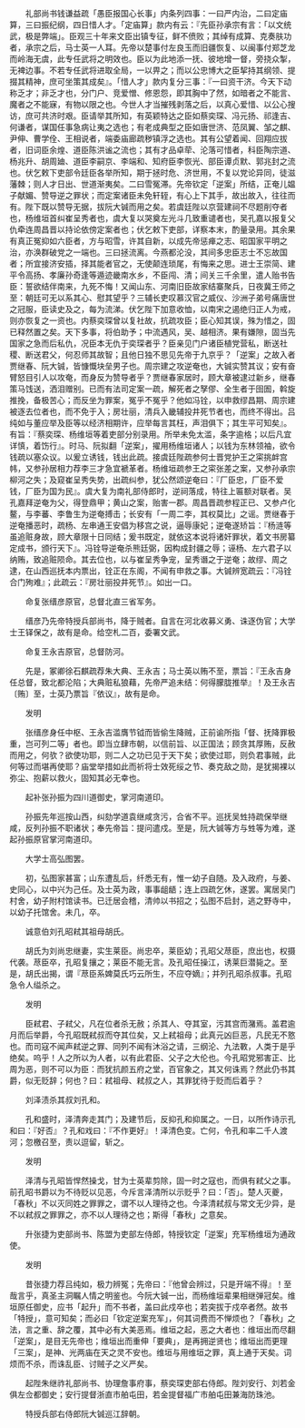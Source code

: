 <!-- { "loadSidebar": true } -->
　　礼部尚书钱谦益疏「愚臣报国心长事」内条列四事：一曰严内治，二曰定庙算，三曰振纪纲，四日惜人才。「定庙算」款内有云：『先臣孙承宗有言：「以文统武，极是弊端」。臣观三十年来文臣出镇专征，鲜不偾败；其绰有成算、克奏肤功者，承宗之后，马士英一人耳。先帝以楚事付左良玉而旧疆恢复、以闽事付郑芝龙而岭海无虞，此专任武将之明效也。臣以为此地添一抚、彼地增一督，旁挠众掣，无裨边事。不若专任武将进取全局，一以畀之；而以公忠博大之臣挈持其纲领、提掇其精神，庶可坐策其成矣』。「惜人才」款内复分三事：『一曰资干济。今天下动称乏才；非乏才也，分门户、竞爱憎、修恩怨，即其胸中了然，如暗者之不能言、魔者之不能寐，有物以限之也。今世人才当摧残剥落之后，以真心爱惜、以公心搜访，庶可共济时艰。臣请举其所知，有英颖特达之臣如蔡奕琛、冯元扬、祁逢吉、何谦者，谋国任事急病让夷之选也；有老成典型之臣如唐世济、范凤翼、邹之麒、尹伸、曹学佺、王相说者，端委庙廊疏秽镇浮之选也。其有公望着闻、回翔应拔者，旧词臣余煌、道臣陈洪谧之流也；其有才品卓荦、沦落可惜者，科臣陶宗道、杨兆升、胡周廸、道臣李嗣京、李端和、知府臣李恢光、部臣谭贞默、郭兆封之流也。伏乞敕下吏部令廷臣各举所知，期于拯时危、济世用，不复以党论异同，徒滋藩棘；则人才日出、世道渐夷矣。二曰雪冤滞。先帝钦定「逆案」所结，正奄儿媪子献媚、赞导逆之罪状；而定案诸臣未免轩轾，有心上下其手，故出故入，往往而有。陛下既以赞导无据，拔阮大铖而用之矣。若虞廷陛以京营建祠不尽题削夺者也，杨维垣首纠崔呈秀者也，虞大复以哭奠左光斗几致重谴者也，吴孔嘉以报复父仇牵连周昌晋以持论依傍定案者也；伏乞敕下吏部，详察本末，酌量录用。其余果有真正冤抑如六臣者，方与昭雪，许其自新，以成先帝惩瘅之志、昭国家平明之治，亦涣群破党之一端也。三曰拯流离。今燕都沦没，其间多忠臣志士不忘故国者；所宜接济安插，择其能者官之，无使颠连琐尾，有悔来之思。进士王崇简、建平令高扬、孝廉孙奇逢等遁迹畿南水乡，不臣闯、清；间关三千余里，遣人贻书告臣：誓欲结伴南来，九死不悔！又闻山东、河南旧臣故家结寨聚兵，日夜冀王师之至：朝廷可无以系其心、慰其望乎？三辅长吏叹慕汉官之威仪、沙洲子弟号痛唐世之冠服，臣读史及之，每为流涕。伏乞陛下加意收恤，以南宋之遏绝归正人为戒，则亦恢复之一资也。内蔡奕琛曾以复社故，抗疏攻臣；臣心知其误，殊为惜之，固已释然置之矣。天下多事，将伯助予；中流遇风，吴、越相济。果有嫌隙，固当先国家之急而后私仇，况臣本无仇于奕琛者乎？臣亲见门户诸臣植党营私，断送社稷、断送君父，何忍师其故智；且他日独不思见先帝于九京乎？「逆案」之故入者贾继春、阮大铖，皆慷慨块垒男子也。周宗建之攻逆奄也，大铖实赞其议；安有奋臂怒目引人以攻奄，而身反为赞导者乎？贾继春家居时，顾大章被逮过新乡，继春策马饯送，洒泪赠别。已而有法司定案一疏，解死者之孥僇、全生者于囹圄，斡旋推挽，备极苦心；而反坐为罪案，冤乎不冤乎？他如冯铨，以申救缪昌期、周宗建被逐去位者也，而不免于入；房壮丽，清兵入畿辅投井死节者也，而终不得出。吕纯如与董应举及臣等以经济相期许，应举每言其枉，声泪俱下；其生平可知矣』。有旨：『蔡奕琛、杨维垣等着吏部分别录用。所举未免太滥，条字逾格；以后凡宜详慎，着饬行』。时马、阮拟翻「逆案」，擢用杨维垣诸人；以钱为东林领袖，欲令钱疏以塞众议。以爰立诱钱，钱出此疏。接虞廷陛疏参何士晋党护王之寀挑衅宫帏，又参孙居相力荐李三才急宜褫革者。杨维垣疏参王之寀张差之案，又参孙承宗柳河之失；及窥崔呈秀失势，出疏纠参，犹公然颂逆奄曰：『厂臣忠，厂臣不爱钱，厂臣为国为民』。虞大复为南礼部侍郎时，逆祠落成，特往上匾额对联者。吴孔嘉拜逆奄为父，得登鼎甲；黄山之案，贻害一郡。周昌晋疏参程正已、又参卢化鳌，与李蕃、李鲁生为逆奄搏击；长安有「一周二李，其权莫比」之谣。贾继春于逆奄播恶时，疏杨、左串通王安倡为移宫之说，逼辱康妃；逆奄遂矫旨：『杨涟等虽追赃身故，顾大章限十日同结；爰书既定，就依这本说将诸奸罪状，着文书房纂定成书，颁行天下』。冯铨导逆奄杀熊廷弼，因构成封疆之辱；诬杨、左六君子以纳贿，致追赃陨命。其去位也，以与崔呈秀争宠，呈秀谮之于逆奄；故缪、周之逮，在山西巡抚本内票出，铨正在东阁，不闻有申救之事。大铖辨宽疏云：『冯铨合门殉难』；此疏云：『房壮丽投井死节』。如出一口。

　　命复张缙彦原官，总督北直三省军务。

　　缙彦乃先帝特授兵部尚书，降于贼者。自言在河北收募义勇、诛逐伪官；大学士王铎保之，故有是命。给空札二百，委署文武。

　　命复王永吉原官，总督防河。

　　先是，冢卿徐石麒疏荐朱大典、王永吉；马士英以贿不至，票旨：『王永吉身任总督，致北都沦陷；大典赃私狼藉，先帝严追未结：何得朦胧推举』！及王永吉〔贿〕至，士英乃票旨『依议』，故有是命。

　　发明

　　张缙彦身任中枢、王永吉滥膺节钺而皆偷生降贼，正前谕所指「督、抚降罪极重，岂可列二等」者也。即当立肆市朝，以信前旨、以正国法；顾贪其厚贿，反赦而用之，何欤？欲使功耶，则二人之功已见于天下矣；欲使过耶，则负君事贼，此何等过而堪再使耶？庙堂举措如此而祈将士效死绥之节、奏克敌之勋，是犹揭裸以弥尘、抱薪以救火，固知其必无幸也。

　　起补张孙振为四川道御史，掌河南道印。

　　孙振先年巡按山西，纠劾学道袁继咸贪污，合省不平。巡抚吴甡持疏保举继咸，反列孙振不职诸状；奉先帝旨：提问遣戍。至是，阮大铖等方与甡等为难，遂起孙振原官掌河南道印。

　　大学士高弘图罢。

　　初，弘图家甚富；山东遭乱后，纤悉无有，惟一幼子自随。及入政府，与姜、史同心，以中兴为己任。及士英为政，事事龃龉；连上四疏乞休，遂罢。寓居吴门村舍，幼子附村馆读书。已迁居会稽，清帅以书招之；弘图不启封，逃之野寺中，以幼子托馆舍。未几，卒。

　　诚意伯刘孔昭弒其祖母胡氏。

　　胡氏为刘尚忠继妻，实生莱臣。尚忠卒，莱臣幼；孔昭父荩臣，庶出也，权摄代袭。荩臣卒，孔昭复攘之；莱臣不能无言。及孔昭任操江，诱莱巨潜毙之。至是，胡氏出揭，谓『荩臣系婢莫氏巧云所生，不应夺嫡』；并列孔昭杀叔事。孔昭急令人缢杀之。

　　发明

　　臣弒君、子弒父，凡在位者杀无赦；杀其人、夺其室，污其宫而潴焉。盖君逾月而后举爵，今孔昭既弒叔而夺其位矣，又上弒祖母；此真元凶巨恶，凡民无不憝也。而司寇不闻声弒逆之罪、同列不闻有沐浴之请，三纲沦、九法斁，人类于是乎绝矣。呜乎！人之所以为人者，以有此君臣、父子之大伦也。今孔昭党邪害正、比周为恶，则不可以为臣：而犹抗颜五府之堂，百官象之，其又何诛焉？然此仍书其爵，似无贬辞；何也？曰：弒祖母、弒叔之人，其罪犹待于贬而后着乎？

　　刘泽渍杀其叔刘孔和。

　　孔和盛时，泽清奔走其门；及建节后，反抑孔和抑属之。一日，以所作诗示孔和曰：『好否』？孔和戏曰：『不作更好』！泽清色变。亡何，令孔和率二千人渡河；忽檄召至，责以逗留，斩之。

　　发明

　　泽清与孔昭皆悍然操戈，甘为士英辈剪除，固一时之寇也，而俱有弒父之事。前孔昭书爵以为不待贬以见恶，今斥言泽清所以示贬乎？曰：「否」。楚人灭夔，「春秋」不以灭同姓之罪罪之，谓不以人理待之也。今泽清弒叔与常文无少异，是不以弒叔之罪罪之，亦不以人理待之也；斯得「春秋」之意矣。

　　升张捷为吏部尚书、陈盟为吏部左侍郎，特授钦定「逆案」充军杨维垣为通政使。

　　发明

　　昔张捷力荐吕纯如，极力辨冤；先帝曰：『他曾会辨过，只是开端不得』！至哉言乎，真圣主洞瞩人情之明鉴也。今阮大铖一出，而杨维垣辈果相继弹冠矣。维垣原任御史，应书「起升」而不书者，盖曰此戍卒也；若突拔于戍卒者然。故书「特授」，意可知矣；而必曰「钦定逆案充军」，何其词费而不惮烦也？「春秋」之法，言之重、辞之覆，其中必有大美恶焉。维垣之起，恶之大者也：维垣出而尽翻「逆案」，是目无先帝也；维垣出而重伸「要典」，是再拥逆贤也；维垣出而更理「三案」，是神、光两庙在天之灵不安也。维垣与用维垣之罪，真上通于天矣。词烦而不杀，而诛乱臣、讨贼子之义严矣。

　　起陛朱继祚礼部尚书、协理詹事府事，蔡奕琛吏部右侍郎。陛刘安行、刘若金俱左佥都御史；安行提督浙直市舶屯田，若金提督福广市舶屯田兼海防珠池。

　　特授兵部右侍郎阮大铖巡江辞朝。

